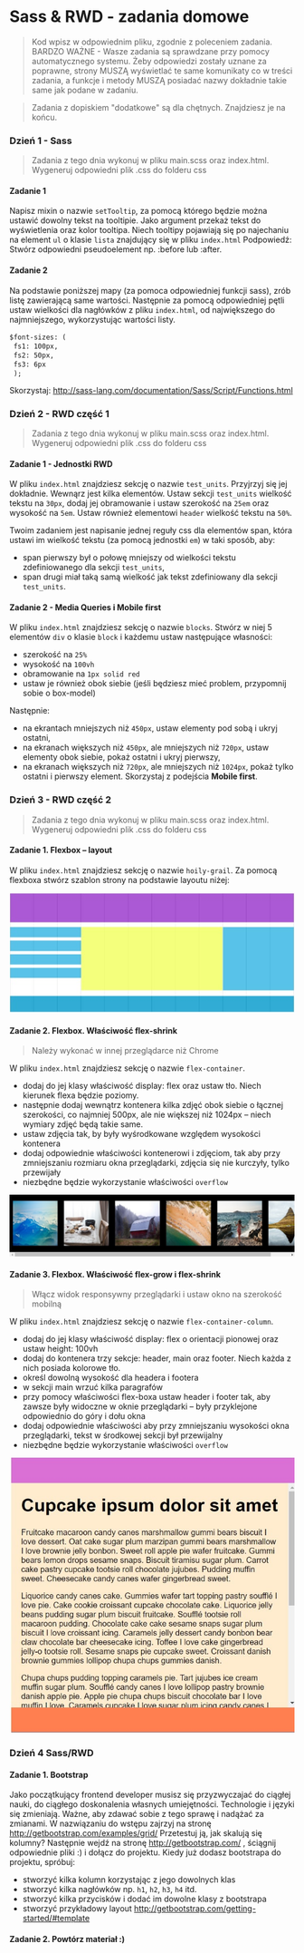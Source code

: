 # Sass & RWD - zadania domowe
> Kod wpisz w odpowiednim pliku, zgodnie z poleceniem zadania.
BARDZO WAŻNE - Wasze zadania są sprawdzane przy pomocy automatycznego systemu. Żeby odpowiedzi zostały uznane za poprawne, strony MUSZĄ wyświetlać te same komunikaty co w treści zadania, a funkcje i metody MUSZĄ posiadać nazwy dokładnie takie same jak podane w zadaniu.

> Zadania z dopiskiem "dodatkowe" są dla chętnych. Znajdziesz je na końcu.

### Dzień 1 - Sass
> Zadania z tego dnia wykonuj w pliku main.scss oraz index.html. Wygeneruj odpowiedni plik .css do folderu css

#### Zadanie 1

Napisz mixin o nazwie `setTooltip`, za pomocą którego będzie można ustawić dowolny tekst na tooltipie. Jako argument przekaż tekst do wyświetlenia oraz kolor tooltipa. Niech tooltipy pojawiają się po najechaniu na element `ul` o klasie `lista` znajdujący się w pliku `index.html`
Podpowiedź: Stwórz odpowiedni pseudoelement np. :before lub :after.

#### Zadanie 2

Na podstawie poniższej mapy (za pomoca odpowiedniej funkcji sass), zrób listę zawierającą same wartości.
Następnie za pomocą odpowiedniej pętli ustaw wielkości dla nagłówków z pliku `index.html`, od największego do najmniejszego, wykorzystując wartości listy.

```
$font-sizes: (
 fs1: 100px,
 fs2: 50px,
 fs3: 6px
 );
```
Skorzystaj: http://sass-lang.com/documentation/Sass/Script/Functions.html

### Dzień 2 - RWD część 1
> Zadania z tego dnia wykonuj w pliku main.scss oraz index.html. Wygeneruj odpowiedni plik .css do folderu css

#### Zadanie 1 - Jednostki RWD

W pliku `index.html` znajdziesz sekcję o nazwie `test_units`. Przyjrzyj się jej dokładnie. Wewnąrz jest kilka elementów.
Ustaw sekcji `test_units` wielkość tekstu na `30px`, dodaj jej obramowanie i ustaw szerokość na `25em` oraz wysokość na `5em`.
Ustaw również elementowi `header` wielkość tekstu na `50%`.

Twoim zadaniem jest napisanie jednej reguły css dla elementów span, która ustawi im wielkość tekstu (za pomocą jednostki `em`) w taki sposób, aby:
* span pierwszy był o połowę mniejszy od wielkości tekstu zdefiniowanego dla sekcji `test_units`,
* span drugi miał taką samą wielkość jak tekst zdefiniowany dla sekcji  `test_units`.


#### Zadanie 2 - Media Queries i Mobile first
W pliku `index.html` znajdziesz sekcję o nazwie `blocks`.
Stwórz w niej 5 elementów `div` o klasie `block` i każdemu ustaw następujące własności:
* szerokość na `25%`
* wysokość na `100vh`
* obramowanie na `1px solid red`
* ustaw je również obok siebie (jeśli będziesz mieć problem, przypomnij sobie o box-model)

Następnie:
* na ekrantach mniejszych niż `450px`, ustaw elementy pod sobą i ukryj ostatni,
* na ekranach większych niż `450px`, ale mniejszych niż `720px`, ustaw elementy obok siebie, pokaż ostatni i ukryj pierwszy,
* na ekranach większych niż `720px`, ale mniejszych niż `1024px`, pokaż tylko ostatni i pierwszy element.
Skorzystaj z podejścia **Mobile first**.

### Dzień 3 - RWD część 2
> Zadania z tego dnia wykonuj w pliku main.scss oraz index.html. Wygeneruj odpowiedni plik .css do folderu css

#### Zadanie 1. Flexbox &ndash; layout
W pliku `index.html` znajdziesz sekcję o nazwie `hoily-grail`.
Za pomocą flexboxa stwórz szablon strony na podstawie layoutu niżej:

![grid](images/hoily.jpg)

#### Zadanie 2. Flexbox. Właściwość flex-shrink
> Należy wykonać w innej przeglądarce niż Chrome

W pliku `index.html` znajdziesz sekcję o nazwie `flex-container`. 

* dodaj do jej klasy właściwość display: flex oraz ustaw tło. Niech kierunek flexa będzie poziomy. 
* następnie dodaj wewnątrz kontenera kilka zdjęć obok siebie o łącznej szerokości, co najmniej 500px, ale nie większej niż 1024px – niech wymiary zdjęć będą takie same.
* ustaw zdjęcia tak, by były wyśrodkowane względem wysokości kontenera
* dodaj odpowiednie właściwości kontenerowi i zdjęciom, tak aby przy zmniejszaniu rozmiaru okna przeglądarki, zdjęcia się nie kurczyły, tylko przewijały
* niezbędne będzie wykorzystanie właściwości `overflow`

![Flexbox](images/flex-shrink.jpg)

#### Zadanie 3. Flexbox. Właściwość flex-grow i flex-shrink
> Włącz widok responsywny przeglądarki i ustaw okno na szerokość mobilną

W pliku `index.html` znajdziesz sekcję o nazwie `flex-container-column`. 

* dodaj do jej klasy właściwość display: flex o orientacji pionowej oraz ustaw height: 100vh
* dodaj do kontenera trzy sekcje: header, main oraz footer. Niech każda z nich posiada kolorowe tło. 
* określ dowolną wysokość dla headera i footera
* w sekcji main wrzuć kilka paragrafów
* przy pomocy właściwości flex-boxa ustaw header i footer tak, aby zawsze były widoczne w oknie przeglądarki – były przyklejone odpowiednio do góry i dołu okna
* dodaj odpowiednie właściwości aby przy zmniejszaniu wysokości okna przeglądarki, tekst w środkowej sekcji był przewijalny
* niezbędne będzie wykorzystanie właściwości `overflow`

![Flexbox](images/flex-grow-shrink.jpg)


### Dzień 4 Sass/RWD

#### Zadanie 1. Bootstrap

Jako początkujący frontend developer musisz się przyzwyczajać do ciągłej nauki, do ciągłego doskonalenia własnych umiejętności. Technologie i języki się zmieniają. Ważne, aby zdawać sobie z tego sprawę i nadążać za zmianami.
W nazwiązaniu do wstępu zajrzyj na stronę http://getbootstrap.com/examples/grid/
Przetestuj ją, jak skalują się kolumny?
Następnie wejdź na stronę http://getbootstrap.com/ , ściągnij odpowiednie pliki :) i dołącz do projektu.
Kiedy już dodasz bootstrapa do projektu, spróbuj:
* stworzyć kilka kolumn korzystając z jego dowolnych klas
* stworzyć kilka nagłówków np. `h1`, `h2`, `h3`, `h4` itd.
* stworzyć kilka przycisków i dodać im dowolne klasy z bootstrapa
* stworzyć przykładowy layout http://getbootstrap.com/getting-started/#template

#### Zadanie 2. Powtórz materiał :) 

